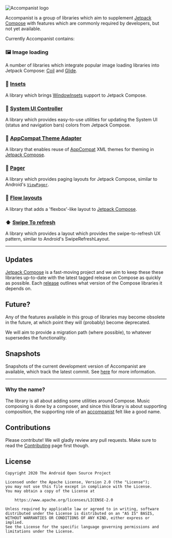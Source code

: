 ![Accompanist logo](docs/header.png)

Accompanist is a group of libraries which aim to supplement [Jetpack Compose][compose] with features which are commonly required by developers, but not yet available.

Currently Accompanist contains:

### 🖼️ Image loading
A number of libraries which integrate popular image loading libraries into Jetpack Compose: [Coil](./coil/) and [Glide](./glide/).

### 📐 [Insets](./insets/)
A library which brings [WindowInsets](https://developer.android.com/reference/kotlin/android/view/WindowInsets) support to Jetpack Compose.

### 🍫 [System UI Controller](./systemuicontroller/)
A library which provides easy-to-use utilities for updating the System UI (status and navigation bars) colors from Jetpack Compose.

### 🎨 [AppCompat Theme Adapter](./appcompat-theme/)
A library that enables reuse of [AppCompat][appcompat] XML themes for theming in [Jetpack Compose][compose].

### 📖 [Pager](./pager/)
A library which provides paging layouts for Jetpack Compose, similar to Android's [`ViewPager`](https://developer.android.com/reference/kotlin/androidx/viewpager/widget/ViewPager).

### 🌊 [Flow layouts](./flowlayout/)
A library that adds a 'flexbox'-like layout to [Jetpack Compose][compose].

### ⬆️ [Swipe To refresh](./swiperefresh/)
A library which provides a layout which provides the swipe-to-refresh UX pattern, similar to Android's SwipeRefreshLayout.

---

## Updates

[Jetpack Compose][compose] is a fast-moving project and we aim to keep these these libraries up-to-date with the
latest tagged release on Compose as quickly as possible. Each [release](https://github.com/google/accompanist/releases)  outlines what version of the Compose libraries it depends on.

## Future?

Any of the features available in this group of libraries may become obsolete in the future, at which point they will (probably) become deprecated. 

We will aim to provide a migration path (where possible), to whatever supersedes the functionality.

## Snapshots

Snapshots of the current development version of Accompanist are available, which track the latest commit. See [here](docs/using-snapshot-version.md) for more information. 

---

### Why the name?

The library is all about adding some utilities around Compose. Music composing is done by a
composer, and since this library is about supporting composition, the supporting role of an [accompanist](https://en.wikipedia.org/wiki/Accompaniment) felt like a good name.

## Contributions

Please contribute! We will gladly review any pull requests.
Make sure to read the [Contributing](CONTRIBUTING.md) page first though.

## License

```
Copyright 2020 The Android Open Source Project
 
Licensed under the Apache License, Version 2.0 (the "License");
you may not use this file except in compliance with the License.
You may obtain a copy of the License at

    https://www.apache.org/licenses/LICENSE-2.0

Unless required by applicable law or agreed to in writing, software
distributed under the License is distributed on an "AS IS" BASIS,
WITHOUT WARRANTIES OR CONDITIONS OF ANY KIND, either express or implied.
See the License for the specific language governing permissions and
limitations under the License.
```

[appcompat]: https://developer.android.com/jetpack/androidx/releases/appcompat
[compose]: https://developer.android.com/jetpack/compose
[snap]: https://oss.sonatype.org/content/repositories/snapshots/com/google/accompanist/
[mdc]: https://material.io/develop/android/
